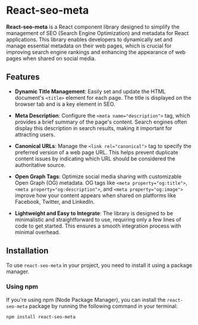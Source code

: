 # React-seo-meta

**React-seo-meta** is a React component library designed to simplify the management of SEO (Search Engine Optimization) and metadata for React applications. This library enables developers to dynamically set and manage essential metadata on their web pages, which is crucial for improving search engine rankings and enhancing the appearance of web pages when shared on social media.

## Features

- **Dynamic Title Management**: Easily set and update the HTML document's `<title>` element for each page. The title is displayed on the browser tab and is a key element in SEO.
  
- **Meta Description**: Configure the `<meta name="description">` tag, which provides a brief summary of the page's content. Search engines often display this description in search results, making it important for attracting users.

- **Canonical URLs**: Manage the `<link rel="canonical">` tag to specify the preferred version of a web page URL. This helps prevent duplicate content issues by indicating which URL should be considered the authoritative source.

- **Open Graph Tags**: Optimize social media sharing with customizable Open Graph (OG) metadata. OG tags like `<meta property="og:title">`, `<meta property="og:description">`, and `<meta property="og:image">` improve how your content appears when shared on platforms like Facebook, Twitter, and LinkedIn.

- **Lightweight and Easy to Integrate**: The library is designed to be minimalistic and straightforward to use, requiring only a few lines of code to get started. This ensures a smooth integration process with minimal overhead.

## Installation

To use `react-seo-meta` in your project, you need to install it using a package manager.

### Using npm

If you're using npm (Node Package Manager), you can install the `react-seo-meta` package by running the following command in your terminal:

```bash
npm install react-seo-meta
